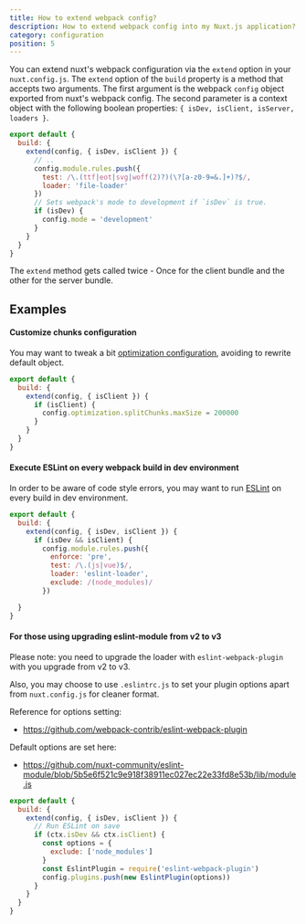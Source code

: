 ```yaml
---
title: How to extend webpack config?
description: How to extend webpack config into my Nuxt.js application?
category: configuration
position: 5
---
```


You can extend nuxt's webpack configuration via the `extend` option in your `nuxt.config.js`. The `extend` option of the `build` property is a method that accepts two arguments. The first argument is the webpack `config` object exported from nuxt's webpack config. The second parameter is a context object with the following boolean properties: `{ isDev, isClient, isServer, loaders }`.

```js
export default {
  build: {
    extend(config, { isDev, isClient }) {
      // ..
      config.module.rules.push({
        test: /\.(ttf|eot|svg|woff(2)?)(\?[a-z0-9=&.]+)?$/,
        loader: 'file-loader'
      })
      // Sets webpack's mode to development if `isDev` is true.
      if (isDev) {
        config.mode = 'development'
      }
    }
  }
}
```

The `extend` method gets called twice - Once for the client bundle and the other for the server bundle.

## Examples

#### Customize chunks configuration

You may want to tweak a bit [optimization configuration](/docs/2.x/configuration-glossary/configuration-build#optimization), avoiding to rewrite default object.

```js
export default {
  build: {
    extend(config, { isClient }) {
      if (isClient) {
        config.optimization.splitChunks.maxSize = 200000
      }
    }
  }
}
```

#### Execute ESLint on every webpack build in dev environment

In order to be aware of code style errors, you may want to run [ESLint](https://github.com/webpack-contrib/eslint-loader) on every build in dev environment.

```js
export default {
  build: {
    extend(config, { isDev, isClient }) {
      if (isDev && isClient) {
        config.module.rules.push({
          enforce: 'pre',
          test: /\.(js|vue)$/,
          loader: 'eslint-loader',
          exclude: /(node_modules)/
        })

  }
}
```

#### For those using upgrading eslint-module from v2 to v3

Please note: you need to upgrade the loader with `eslint-webpack-plugin` with you upgrade from v2 to v3.

Also, you may choose to use `.eslintrc.js` to set your plugin options apart from `nuxt.config.js` for cleaner format.

Reference for options setting:

- https://github.com/webpack-contrib/eslint-webpack-plugin

Default options are set here:

- https://github.com/nuxt-community/eslint-module/blob/5b5e6f521c9e918f38911ec027ec22e33fd8e53b/lib/module.js

```js
export default {
  build: {
    extend(config, { isDev, isClient }) {
      // Run ESLint on save
      if (ctx.isDev && ctx.isClient) {
        const options = {
          exclude: ['node_modules']
        }
        const EslintPlugin = require('eslint-webpack-plugin')
        config.plugins.push(new EslintPlugin(options))
      }
    }
  }
}
```
